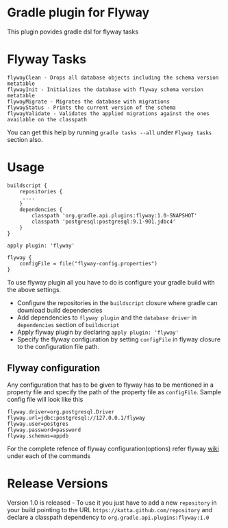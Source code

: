 # Gradle plugin for Flyway

This plugin povides gradle dsl for flyway tasks 

# Flyway Tasks

    flywayClean - Drops all database objects including the schema version metatable
    flywayInit - Initializes the database with flyway schema version metatable
    flywayMigrate - Migrates the database with migrations
    flywayStatus - Prints the current version of the schema
    flywayValidate - Validates the applied migrations against the ones available on the classpath

You can get this help by running `gradle tasks --all` under `Flyway tasks` section also. 

# Usage

    buildscript {
        repositories {
         ....
        }
        dependencies {
            classpath 'org.gradle.api.plugins:flyway:1.0-SNAPSHOT'
            classpath 'postgresql:postgresql:9.1-901.jdbc4'
        }
    }

    apply plugin: 'flyway'

    flyway {
        configFile = file("flyway-config.properties")
    }

To use flyway plugin all you have to do is configure your gradle build with the above settings.

* Configure the repositories in the `buildscript` closure where gradle can download build dependencies
* Add dependencies to `flyway plugin` and the `database driver` in `dependencies` section of `buildscript`
* Apply flyway plugin by declaring `apply plugin: 'flyway'`
* Specify the flyway configuration by setting `configFile` in flyway closure to the configuration file path.

## Flyway configuration

Any configuration that has to be given to flyway has to be mentioned in a property file and specify the path of the property file as `configFile`. Sample config file will look like this

    flyway.driver=org.postgresql.Driver
    flyway.url=jdbc:postgresql://127.0.0.1/flyway
    flyway.user=postgres
    flyway.password=password
    flyway.schemas=appdb

For the complete refence of flyway configuration(options) refer flyway [wiki](http://code.google.com/p/flyway/wiki/CommandLineMigrate) under each of the commands

# Release Versions

Version 1.0 is released - To use it you just have to add a new `repository` in your build pointing to the URL `https://katta.github.com/repository` and declare a classpath dependency to `org.gradle.api.plugins:flyway:1.0`


